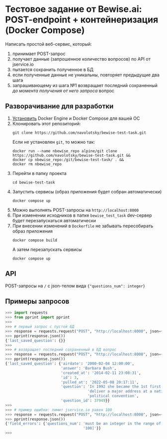 # Тестовое задание от Bewise.ai: POST-endpoint + контейнеризация (Docker Compose)
Написать простой веб-сервис, который:
1. принимает POST-запрос
2. получает данные (запрошенное количество вопросов) по API от jservice.io
3. пытается сохранить полученное в БД
4. если полученные данные не уникальны, повторяет предыдущие два шага
5. запрашивающему из шага №1 возвращает последний сохраненный *до момента получения от него запроса* вопрос

## Разворачивание для разработки
1. [Установить](https://docs.docker.com/compose/install/) Docker Engine и Docker Compose для вашей ОС
2. Клонировать этот репозиторий: </br>
    ```shell
    git clone https://github.com/navolotsky/bewise-test-task.git
    ```
   Если не установлен `git`, то можно так:
    ```shell
   docker run --name nbewise_repo alpine/git clone https://github.com/navolotsky/bewise-test-task.git &&
   docker cp nbewise_repo:/git/bewise-test-task/ . &&
   docker rm nbewise_repo
    ```
3. Перейти в папку проекта 
    ```shell
   cd bewise-test-task
   ```
4. Запустить сервисы (образ приложения будет собран автоматически)
    ```shell
   docker compose up
   ```
5. Можно выполнять POST-запросы на `http://localhost:8000`
6. При изменении исходников в папке `bewise_test_task` dev-сервер будет перезапускаться автоматически
7. При внесении изменений в `Dockerfile` не забывать пересобирать образ приложения
    ```shell
   docker compose build
   ```
   А затем перезапускать сервисы
    ```shell
   docker compose up
   ```

## API
POST-запросы на `/` c json-телом вида `{"questions_num": integer}`

## Примеры запросов
```python
>>> import requests
>>> from pprint import pprint
>>> 
>>> # первый запрос с пустой БД
>>> response = requests.request("POST", "http://localhost:8000", json={"questions_num": 3})
>>> pprint(response.json())
{'last_saved_question': {}}
>>>
>>> # возвращает последний сохраненный в БД вопрос
>>> response = requests.request("POST", "http://localhost:8000", json={"questions_num": 3})
>>> pprint(response.json())
{'last_saved_question': {'airdate': '2000-02-04 12:00:00',
                         'answer': 'Barbara Bush',
                         'created_at': '2014-02-11 23:08:31',
                         'id': 3,
                         'pulled_at': '2022-05-08 20:17:11',
                         'question': 'In 1992 she became the 1st first lady to '
                                     'deliver a major address at a national '
                                     'political convention',
                         'question_id': 37949}}
>>>
>>> # пример ошибки: лимит jservice.io равен 100
>>> response = requests.request("POST", "http://localhost:8000", json={"questions_num": 101})
>>> pprint(response.json())
{'field_errors': {'questions_num': 'must be an integer in the range of [1, '
                                   '100]'}}
>>>
```
